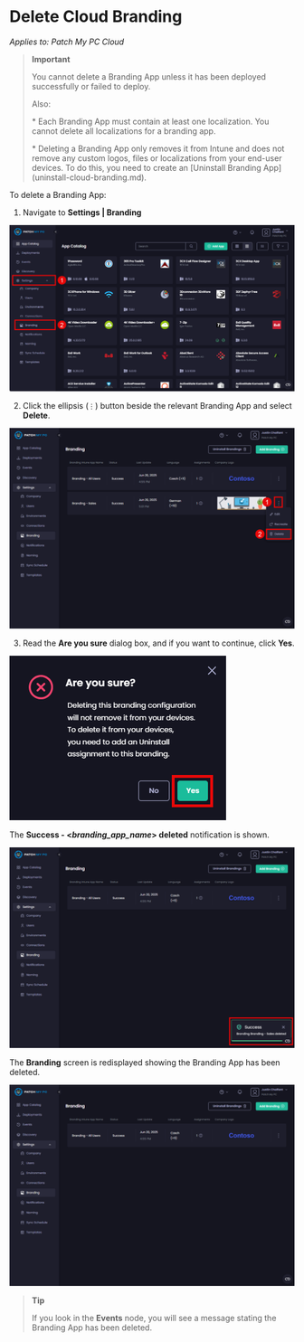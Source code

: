 # Delete Cloud Branding

_Applies to: Patch My PC Cloud_

<blockquote class="wp-block-quote">
<p><strong>Important</strong></p>
<p>You cannot delete a Branding App unless it has been deployed successfully or failed to deploy.</p>
<p>Also:</p>
<p>* Each Branding App must contain at least one localization. You cannot delete all localizations for a branding app.</p>
<p>* Deleting a Branding App only removes it from Intune and does not remove any custom logos, files or localizations from your end-user devices. To do this, you need to create an [Uninstall Branding App](uninstall-cloud-branding.md).</p>
</blockquote>

To delete a Branding App:

1. Navigate to <strong>Settings | Branding</strong>

![Navigating to &#x22;Settings | Branding&#x22;](/_images/image-(2506).png "Navigating to &#x22;Settings | Branding&#x22;")

2. Click the ellipsis (`⋮`) button beside the relevant Branding App and select <strong>Delete</strong>.

![Selecting &#x22;Delete&#x22; from the ellipsis menu](/_images/image-(2676).png "Selecting &#x22;Delete&#x22; from the ellipsis menu")

3. Read the <strong>Are you sure</strong> dialog box, and if you want to continue, click <strong>Yes</strong>.

![&#x22;Are you sure&#x22; dialog box](/_images/image-(2508).png "&#x22;Are you sure&#x22; dialog box")

The <strong>Success - <</strong>_<strong>branding\_app\_name</strong>_<strong>> deleted</strong> notification is shown.

![](/_images/image-(2677).png "")

The <strong>Branding</strong> screen is redisplayed showing the Branding App has been  deleted.

![&#x22;Branding&#x22; screen is redisplayed showing the branding app has been  deleted.](/_images/image-(2678).png "&#x22;Branding&#x22; screen is redisplayed showing the branding app has been  deleted.")

<blockquote class="wp-block-quote">
<p><strong>Tip</strong></p>
<p>If you look in the <strong>Events</strong> node, you will see a message stating the Branding App has been deleted.</p>
</blockquote>